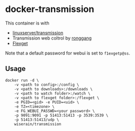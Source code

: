 # docker-transmission

This container is with

- [linuxserver/transmission](https://hub.docker.com/r/linuxserver/transmission/)
- Transmission web coltrol by [ronggang](https://github.com/ronggang/transmission-web-control)
- [Flexget](http://flexget.com/)

 Note that a default password for webui is set to ```f1exgetp@ss```.

## Usage

```
docker run -d \
    -v <path to config>:/config \
    -v <path to downloads>:/downloads \
    -v <path to watch folder>:/watch \
    -v <path to flexget folder>:/flexget \
    -e PGID=<gid> -e PUID=<uid> \
    -e TZ=<timezone> \
    -e FG_WEBUI_PASSWD=<your password> \
    -p 9091:9091 -p 51413:51413 -p 3539:3539 \
    -p 51413:51413/udp \
    wiserain/transmission
```

